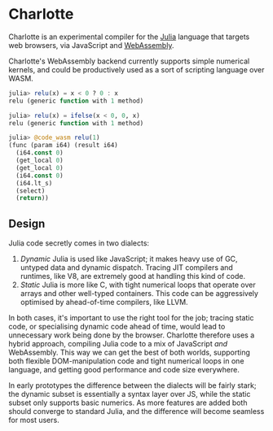 # Charlotte

Charlotte is an experimental compiler for the [Julia](https://julialang.org/) language that targets web browsers, via JavaScript and [WebAssembly](http://webassembly.org/).

Charlotte's WebAssembly backend currently supports simple numerical kernels, and could be productively used as a sort of scripting language over WASM.

```julia
julia> relu(x) = x < 0 ? 0 : x
relu (generic function with 1 method)

julia> relu(x) = ifelse(x < 0, 0, x)
relu (generic function with 1 method)

julia> @code_wasm relu(1)
(func (param i64) (result i64)
  (i64.const 0)
  (get_local 0)
  (get_local 0)
  (i64.const 0)
  (i64.lt_s)
  (select)
  (return))
```

## Design

Julia code secretly comes in two dialects:

1. *Dynamic* Julia is used like JavaScript; it makes heavy use of GC, untyped data and dynamic dispatch. Tracing JIT compilers and runtimes, like V8, are extremely good at handling this kind of code.
2. *Static* Julia is more like C, with tight numerical loops that operate over arrays and other well-typed containers. This code can be aggressively optimised by ahead-of-time compilers, like LLVM.

In both cases, it's important to use the right tool for the job; tracing static code, or specialising dynamic code ahead of time, would lead to unnecessary work being done by the browser. Charlotte therefore uses a hybrid approach, compiling Julia code to a mix of JavaScript _and_ WebAssembly. This way we can get the best of both worlds, supporting both flexible DOM-manipulation code and tight numerical loops in one language, and getting good performance and code size everywhere.

In early prototypes the difference between the dialects will be fairly stark; the dynamic subset is essentially a syntax layer over JS, while the static subset only supports basic numerics. As more features are added both should converge to standard Julia, and the difference will become seamless for most users.
